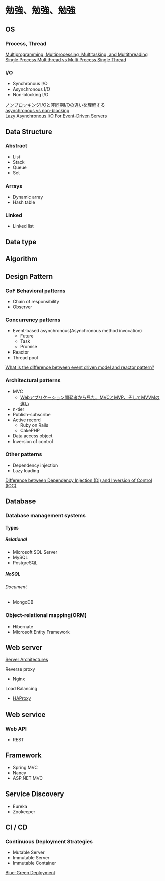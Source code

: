 # 勉強、勉強、勉強

## OS
### Process, Thread

[Multiprogramming, Multiprocessing, Multitasking, and Multithreading](https://gabrieletolomei.wordpress.com/miscellanea/operating-systems/multiprogramming-multiprocessing-multitasking-multithreading/)  
[Single Process Multithread vs Multi Process Single Thread](http://www.twobraids.com/2014/02/single-process-mulitthread-vs-multi.html)

### I/O
* Synchronous I/O
* Asynchronous I/O
* Non-blocking I/O

[ノンブロッキングI/Oと非同期I/Oの違いを理解する](http://blog.takanabe.tokyo/2015/03/26/240/)  
[asynchronous vs non-blocking](https://stackoverflow.com/questions/2625493/asynchronous-vs-non-blocking)  
[Lazy Asynchronous I/O For Event-Driven Servers](https://www.usenix.org/legacy/event/usenix04/tech/general/full_papers/elmeleegy/elmeleegy_html/html.html)

## Data Structure
### Abstract
* List
* Stack
* Queue
* Set

### Arrays
* Dynamic array
* Hash table

### Linked
* Linked list

## Data type


## Algorithm

<!--
# Architectural Pattern
* Client/Server Architectural Style
* Domain Driven Design Architectural Style
* N-Tier / 3-Tier Architectural Style
* Service-Oriented Architectural Style
-->

## Design Pattern
### GoF Behavioral patterns
* Chain of responsibility
* Observer

### Concurrency patterns
* Event-based asynchronous(Asynchronous method invocation)
    * Future
    * Task
    * Promise
* Reactor
* Thread pool

[What is the difference between event driven model and reactor pattern?](http://stackoverflow.com/questions/9138294/what-is-the-difference-between-event-driven-model-and-reactor-pattern)

### Architectural patterns
* MVC
    * [Webアプリケーション開発者から見た、MVCとMVP、そしてMVVMの違い](http://qiita.com/shinkuFencer/items/f2651073fb71416b6cd7)
* n-tier
* Publish–subscribe
* Active record
    * Ruby on Rails
    * CakePHP
* Data access object
* Inversion of control

### Other patterns
* Dependency injection
* Lazy loading

[Difference between Dependency Injection (DI) and Inversion of Control (IOC)](http://programmers.stackexchange.com/questions/131451/difference-between-dependency-injection-di-and-inversion-of-control-ioc)

## Database
### Database management systems
#### Types
##### Relational
* Microsoft SQL Server
* MySQL
* PostgreSQL

##### NoSQL
###### Document
* MongoDB

### Object-relational mapping(ORM)
* Hibernate
* Microsoft Entity Framework

## Web server
[Server Architectures](http://berb.github.io/diploma-thesis/original/042_serverarch.html)

Reverse proxy
* Nginx

Load Balancing
* [HAProxy](https://www.digitalocean.com/community/tutorials/an-introduction-to-haproxy-and-load-balancing-concepts)

## Web service
### Web API
* REST

## Framework
* Spring MVC
* Nancy
* ASP.NET MVC

## Service Discovery
* Eureka
* Zookeeper

## CI / CD
### Continuous Deployment Strategies
* Mutable Server
* Immutable Server
* Immutable Container

[Blue-Green Deployment](https://docs.cloudfoundry.org/devguide/deploy-apps/blue-green.html)
